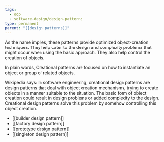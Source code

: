```yaml
---
tags:
  - oop
  - software-design/design-patterns
type: permanent
parent: "[[design patterns]]"
---
```

As the name implies, these patterns provide optimized object-creation techniques. They help cater to the design and complexity problems that might occur when using the basic approach. They also help control the creation of objects.

In plain words, Creational patterns are focused on how to instantiate an object or group of related objects.

Wikipedia says: In software engineering, creational design patterns are design patterns that deal with object creation mechanisms, trying to create objects in a manner suitable to the situation. The basic form of object creation could result in design problems or added complexity to the design. Creational design patterns solve this problem by somehow controlling this object creation.

- [[builder design pattern]]
- [[factory design pattern]]
- [[prototype design pattern]]
- [[singleton design pattern]]
